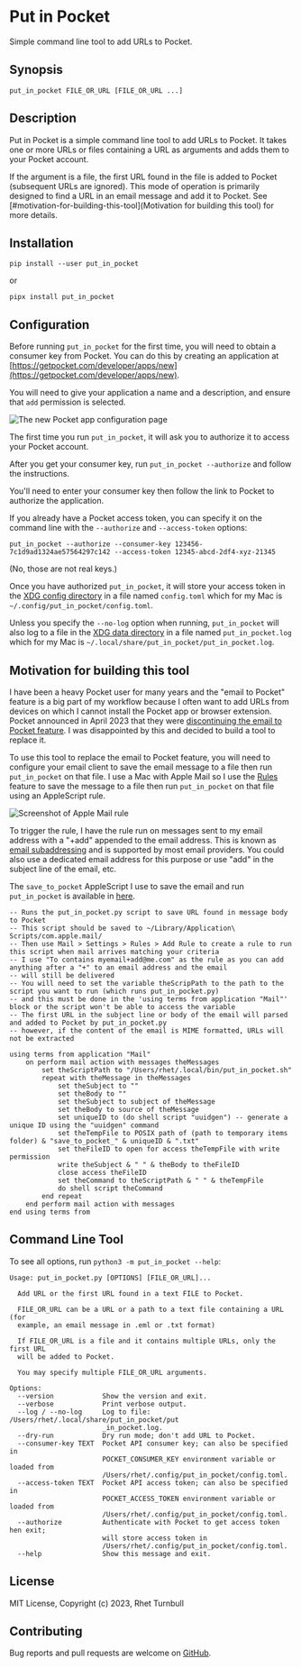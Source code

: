 # Put in Pocket

Simple command line tool to add URLs to Pocket.

## Synopsis

    put_in_pocket FILE_OR_URL [FILE_OR_URL ...]

## Description

Put in Pocket is a simple command line tool to add URLs to Pocket.
It takes one or more URLs or files containing a URL as arguments and adds them to your Pocket account.

If the argument is a file, the first URL found in the file is added to Pocket (subsequent URLs are ignored).
This mode of operation is primarily designed to find a URL in an email message and add it to Pocket.
See [#motivation-for-building-this-tool](Motivation for building this tool) for more details.

## Installation

`pip install --user put_in_pocket`

or

`pipx install put_in_pocket`

## Configuration

Before running `put_in_pocket` for the first time, you will need to obtain a consumer key from Pocket.
You can do this by creating an application at [https://getpocket.com/developer/apps/new](https://getpocket.com/developer/apps/new).

You will need to give your application a name and a description, and ensure that `add` permission is selected.

![The new Pocket app configuration page](https://raw.githubusercontent.com/RhetTbull/put_in_pocket/main/NewPocketApp.png "The new Pocket app configuration page")

The first time you run `put_in_pocket`, it will ask you to authorize it to access your Pocket account.

After you get your consumer key, run `put_in_pocket --authorize` and follow the instructions.

You'll need to enter your consumer key then follow the link to Pocket to authorize the application.

If you already have a Pocket access token, you can specify it on the command line with the `--authorize` and `--access-token` options:

`put_in_pocket --authorize --consumer-key 123456-7c1d9ad1324ae57564297c142 --access-token 12345-abcd-2df4-xyz-21345`

(No, those are not real keys.)

Once you have authorized `put_in_pocket`, it will store your access token in the [XDG config directory](https://specifications.freedesktop.org/basedir-spec/basedir-spec-latest.html) in a file named `config.toml` which for my Mac is `~/.config/put_in_pocket/config.toml`.

Unless you specify the `--no-log` option when running, `put_in_pocket` will also log to a file in the [XDG data directory](https://specifications.freedesktop.org/basedir-spec/basedir-spec-latest.html) in a file named `put_in_pocket.log` which for my Mac is `~/.local/share/put_in_pocket/put_in_pocket.log`.

## Motivation for building this tool

I have been a heavy Pocket user for many years and the "email to Pocket" feature is a big part of my workflow
because I often want to add URLs from devices on which I cannot install the Pocket app or browser extension.
Pocket announced in April 2023 that they were [discontinuing the email to Pocket feature](https://help.getpocket.com/article/1020-saving-to-pocket-via-email).
I was disappointed by this and decided to build a tool to replace it.

To use this tool to replace the email to Pocket feature, you will need to configure your email client to save the email message
to a file then run `put_in_pocket` on that file. I use a Mac with Apple Mail so I use the [Rules](https://support.apple.com/guide/mail/use-rules-to-manage-emails-you-receive-mlhlp1017/mac#:~:text=Use%20rules%20to%20manage%20emails%20you%20receive%20in,message.%205%20Specify%20the%20conditions.%20More%20items%20)
feature to save the message to a file then run `put_in_pocket` on that file using an AppleScript rule.

![Screenshot of Apple Mail rule](https://raw.githubusercontent.com/RhetTbull/put_in_pocket/main/Apple_Mail_rule.png "Apple Mail rule")

To trigger the rule, I have the rule run on messages sent to my email address with a "+add" appended to the email address.
This is known as [email subaddressing](https://zemalf.com/1418/email-sub-addressing/#:~:text=What%20is%20email%20sub-addressing%3F%201%20You%20can%20add,%2Btag%20qualifiers%20to%20effectively%20create%20infinite%20email%20sub-addresses.) and is supported by most email providers.
You could also use a dedicated email address for this purpose or use "add" in the subject line of the email, etc.

The `save_to_pocket` AppleScript I use to save the email and run `put_in_pocket` is available in [here](https://raw.githubusercontent.com/RhetTbull/put_in_pocket/main/save_to_pocket.applescript).

```applescript
-- Runs the put_in_pocket.py script to save URL found in message body to Pocket 
-- This script should be saved to ~/Library/Application\ Scripts/com.apple.mail/
-- Then use Mail > Settings > Rules > Add Rule to create a rule to run this script when mail arrives matching your criteria
-- I use "To contains myemail+add@me.com" as the rule as you can add anything after a "+" to an email address and the email
-- will still be delivered
-- You will need to set the variable theScripPath to the path to the script you want to run (which runs put_in_pocket.py) 
-- and this must be done in the 'using terms from application "Mail"' block or the script won't be able to access the variable
-- The first URL in the subject line or body of the email will parsed and added to Pocket by put_in_pocket.py
-- however, if the content of the email is MIME formatted, URLs will not be extracted

using terms from application "Mail"
    on perform mail action with messages theMessages
        set theScriptPath to "/Users/rhet/.local/bin/put_in_pocket.sh"
        repeat with theMessage in theMessages
            set theSubject to ""
            set theBody to ""
            set theSubject to subject of theMessage
            set theBody to source of theMessage
            set uniqueID to (do shell script "uuidgen") -- generate a unique ID using the "uuidgen" command
            set theTempFile to POSIX path of (path to temporary items folder) & "save_to_pocket_" & uniqueID & ".txt"
            set theFileID to open for access theTempFile with write permission
            write theSubject & " " & theBody to theFileID
            close access theFileID
            set theCommand to theScriptPath & " " & theTempFile
            do shell script theCommand
        end repeat
    end perform mail action with messages
end using terms from
```

## Command Line Tool

To see all options, run `python3 -m put_in_pocket --help`:

```
Usage: put_in_pocket.py [OPTIONS] [FILE_OR_URL]...

  Add URL or the first URL found in a text FILE to Pocket.

  FILE_OR_URL can be a URL or a path to a text file containing a URL (for
  example, an email message in .eml or .txt format)

  If FILE_OR_URL is a file and it contains multiple URLs, only the first URL
  will be added to Pocket.

  You may specify multiple FILE_OR_URL arguments.

Options:
  --version            Show the version and exit.
  --verbose            Print verbose output.
  --log / --no-log     Log to file: /Users/rhet/.local/share/put_in_pocket/put
                       _in_pocket.log.
  --dry-run            Dry run mode; don't add URL to Pocket.
  --consumer-key TEXT  Pocket API consumer key; can also be specified in
                       POCKET_CONSUMER_KEY environment variable or loaded from
                       /Users/rhet/.config/put_in_pocket/config.toml.
  --access-token TEXT  Pocket API access token; can also be specified in
                       POCKET_ACCESS_TOKEN environment variable or loaded from
                       /Users/rhet/.config/put_in_pocket/config.toml.
  --authorize          Authenticate with Pocket to get access token hen exit;
                       will store access token in
                       /Users/rhet/.config/put_in_pocket/config.toml.
  --help               Show this message and exit.
```

## License

MIT License, Copyright (c) 2023, Rhet Turnbull

## Contributing

Bug reports and pull requests are welcome on [GitHub](https://github.com/RhetTbull/put_in_pocket).
